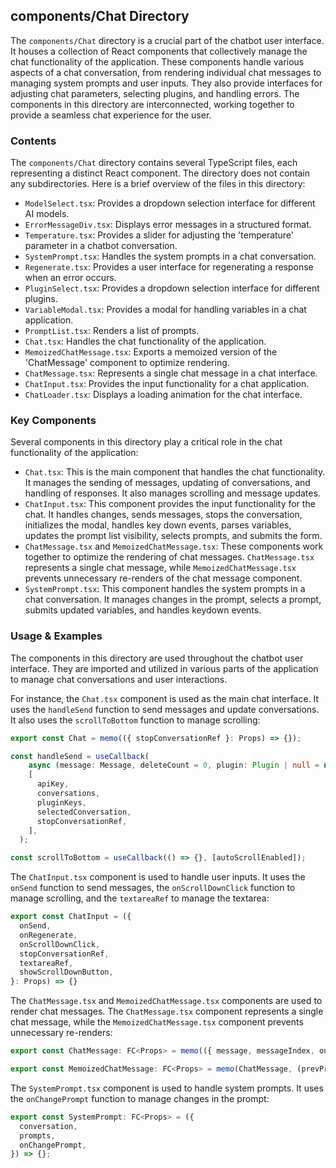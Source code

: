 
## components/Chat Directory

The `components/Chat` directory is a crucial part of the chatbot user interface. It houses a collection of React components that collectively manage the chat functionality of the application. These components handle various aspects of a chat conversation, from rendering individual chat messages to managing system prompts and user inputs. They also provide interfaces for adjusting chat parameters, selecting plugins, and handling errors. The components in this directory are interconnected, working together to provide a seamless chat experience for the user.

### Contents

The `components/Chat` directory contains several TypeScript files, each representing a distinct React component. The directory does not contain any subdirectories. Here is a brief overview of the files in this directory:

- `ModelSelect.tsx`: Provides a dropdown selection interface for different AI models.
- `ErrorMessageDiv.tsx`: Displays error messages in a structured format.
- `Temperature.tsx`: Provides a slider for adjusting the 'temperature' parameter in a chatbot conversation.
- `SystemPrompt.tsx`: Handles the system prompts in a chat conversation.
- `Regenerate.tsx`: Provides a user interface for regenerating a response when an error occurs.
- `PluginSelect.tsx`: Provides a dropdown selection interface for different plugins.
- `VariableModal.tsx`: Provides a modal for handling variables in a chat application.
- `PromptList.tsx`: Renders a list of prompts.
- `Chat.tsx`: Handles the chat functionality of the application.
- `MemoizedChatMessage.tsx`: Exports a memoized version of the 'ChatMessage' component to optimize rendering.
- `ChatMessage.tsx`: Represents a single chat message in a chat interface.
- `ChatInput.tsx`: Provides the input functionality for a chat application.
- `ChatLoader.tsx`: Displays a loading animation for the chat interface.

### Key Components

Several components in this directory play a critical role in the chat functionality of the application:

- `Chat.tsx`: This is the main component that handles the chat functionality. It manages the sending of messages, updating of conversations, and handling of responses. It also manages scrolling and message updates.
- `ChatInput.tsx`: This component provides the input functionality for the chat. It handles changes, sends messages, stops the conversation, initializes the modal, handles key down events, parses variables, updates the prompt list visibility, selects prompts, and submits the form.
- `ChatMessage.tsx` and `MemoizedChatMessage.tsx`: These components work together to optimize the rendering of chat messages. `ChatMessage.tsx` represents a single chat message, while `MemoizedChatMessage.tsx` prevents unnecessary re-renders of the chat message component.
- `SystemPrompt.tsx`: This component handles the system prompts in a chat conversation. It manages changes in the prompt, selects a prompt, submits updated variables, and handles keydown events.

### Usage & Examples

The components in this directory are used throughout the chatbot user interface. They are imported and utilized in various parts of the application to manage chat conversations and user interactions.

For instance, the `Chat.tsx` component is used as the main chat interface. It uses the `handleSend` function to send messages and update conversations. It also uses the `scrollToBottom` function to manage scrolling:

```typescript
export const Chat = memo(({ stopConversationRef }: Props) => {});

const handleSend = useCallback(
    async (message: Message, deleteCount = 0, plugin: Plugin | null = null) => {},
    [
      apiKey,
      conversations,
      pluginKeys,
      selectedConversation,
      stopConversationRef,
    ],
  );

const scrollToBottom = useCallback(() => {}, [autoScrollEnabled]);
```

The `ChatInput.tsx` component is used to handle user inputs. It uses the `onSend` function to send messages, the `onScrollDownClick` function to manage scrolling, and the `textareaRef` to manage the textarea:

```typescript
export const ChatInput = ({
  onSend,
  onRegenerate,
  onScrollDownClick,
  stopConversationRef,
  textareaRef,
  showScrollDownButton,
}: Props) => {}
```

The `ChatMessage.tsx` and `MemoizedChatMessage.tsx` components are used to render chat messages. The `ChatMessage.tsx` component represents a single chat message, while the `MemoizedChatMessage.tsx` component prevents unnecessary re-renders:

```typescript
export const ChatMessage: FC<Props> = memo(({ message, messageIndex, onEdit }) => {});

export const MemoizedChatMessage: FC<Props> = memo(ChatMessage, (prevProps, nextProps) => {});
```

The `SystemPrompt.tsx` component is used to handle system prompts. It uses the `onChangePrompt` function to manage changes in the prompt:

```typescript
export const SystemPrompt: FC<Props> = ({
  conversation,
  prompts,
  onChangePrompt,
}) => {};
```

